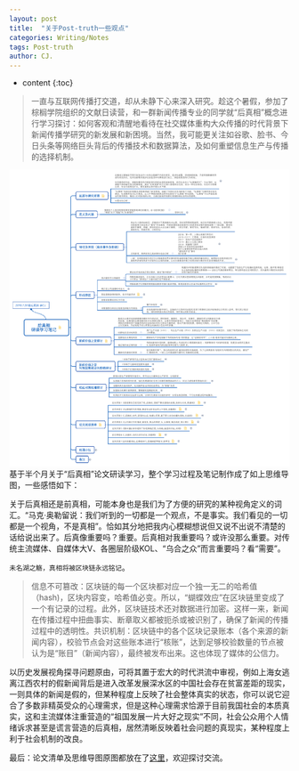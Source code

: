 ```yaml
---
layout: post
title:  "关于Post-truth一些观点"
categories: Writing/Notes
tags: Post-truth
author: CJ.
---
```

* content
{:toc}

> 一直与互联网传播打交道，却从未静下心来深入研究。趁这个暑假，参加了棕榈学院组织的文献日读营，和一群新闻传播专业的同学就“后真相”概念进行学习探讨：如何客观和清醒地看待在社交媒体重构大众传播的时代背景下新闻传播学研究的新发展和新困境。当然，我可能更关注如谷歌、脸书、今日头条等网络巨头背后的传播技术和数据算法，及如何重塑信息生产与传播的选择机制。



![后真相研读](img/%E5%90%8E%E7%9C%9F%E7%9B%B8%E7%A0%94%E8%AF%BB.png)
基于半个月关于“后真相”论文研读学习，整个学习过程及笔记制作成了如上思维导图，一些感悟如下：



关于后真相还是前真相，可能本身也是我们为了方便的研究的某种视角定义的词汇。“马克·奥勒留说：我们听到的一切都是一个观点，不是事实。我们看见的一切都是一个视角，不是真相”。恰如其分地把我内心模糊想说但又说不出说不清楚的话给说出来了。后真像重要吗？重要。后真相对我重要吗？或许没那么重要。对传统主流媒体、自媒体大V、各圈层阶级KOL、“乌合之众”而言重要吗？看“需要”。



`未名湖之觞，真相将被区块链永远铭记`。

> 信息不可篡改：区块链的每一个区块都对应一个独一无二的哈希值（hash)，区块内容变，哈希值必变。所以，“蝴蝶效应”在区块链里变成了一个有记录的过程。此外，区块链技术还对数据进行加密。这样一来，新闻在传播过程中扭曲事实、断章取义都被扼杀或被识别了，确保了新闻的传播过程中的透明性。共识机制：区块链中的各个区块记录账本（各个来源的新闻内容），校验节点会对这些账本进行“核账”，达到足够校验数量的节点被认为是“账目”（新闻内容），最终被发布出来。这也体现了媒体的公信力。



以历史发展视角探寻问题原由，可将其置于宏大的时代洪流中审视，例如上海女逃离江西农村的假新闻背后是进入改革发展深水区的中国社会存在贫富差距的现实，一则具体的新闻是假的，但某种程度上反映了社会整体真实的状态，你可以说它迎合了多数非精英受众的心理需求，但是这种心理需求恰源于目前我国社会的本质真实，这和主流媒体注重营造的“祖国发展一片大好之现实”不同，社会公众用个人情绪诉求甚至是谎言营造的后真相，居然清晰反映着社会问题的真现实，某种程度上利于社会机制的改良。



最后：论文清单及思维导图原图都放在了[这里](https://github.com/luffythink/Post-truth-study)，欢迎探讨交流。

